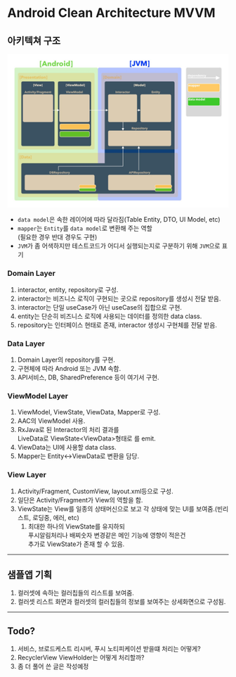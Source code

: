 # Android Clean Architecture MVVM


## 아키텍쳐 구조

![architecture](readme_assets/architecture.jpg)

- `data model`은 속한 레이어에 따라 달라짐(Table Entity, DTO, UI Model, etc)
- `mapper`는 `Entity`를 `data model`로 변환해 주는 역할  
    (필요한 경우 반대 경우도 구현)
- `JVM`가 좀 어색하지만 테스트코드가 어디서 실행되는지로 구분하기 위해 `JVM`으로 표기


### Domain Layer

1. interactor, entity, repository로 구성.
1. interactor는 비즈니스 로직이 구현되는 곳으로 repository를 생성시 전달 받음.
1. interactor는 단일 useCase가 아닌 useCase의 집합으로 구현.
1. entity는 단순히 비즈니스 로직에 사용되는 데이터를 정의한 data class.
1. repository는 인터페이스 현태로 존재, interactor 생성시 구현체를 전달 받음.

### Data Layer

1. Domain Layer의 repository를 구현.
1. 구현체에 따라 Android 또는 JVM 속함.
1. API서비스, DB, SharedPreference 등이 여기서 구현.

### ViewModel Layer

1. ViewModel, ViewState, ViewData, Mapper로 구성.
1. AAC의 ViewModel 사용.
1. RxJava로 된 Interactor의 처리 결과를  
   LiveData로 ViewState\<ViewData\>형태로 를 emit.
1. ViewData는 UI에 사용할 data class.
1. Mapper는 Entity<->ViewData로 변환을 담당.

### View Layer

1. Activity/Fragment, CustomView, layout.xml등으로 구성.
1. 일단은 Activity/Fragment가 View의 역할을 함.
1. ViewState는 View를 일종의 상태머신으로 보고 각 상태에 맞는 UI를 보여줌.(빈리스트, 로딩중, 에러, etc)
   1. 최대한 하나의 ViewState를 유지하되  
   푸시알림처리나 배찌숫자 변경같은 메인 기능에 영향이 적은건  
   추가로 ViewState가 존재 할 수 있음.

---

## 샘플앱 기획

1. 컬러셋에 속하는 컬러칩들의 리스트를 보여줌.  
1. 컬러셋 리스트 화면과 컬러셋의 컬러칩들의 정보를 보여주는 상세화면으로 구성됨.

---

## Todo?

1. 서비스, 브로드케스트 리시버, 푸시 노티피케이션 받을떄 처리는 어떻게?
1. RecyclerView ViewHolder는 어떻게 처리할까?
1. 좀 더 풀어 쓴 글은 작성예정
